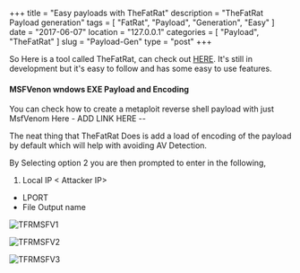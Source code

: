 +++
title = "Easy payloads with TheFatRat"
description = "TheFatRat Payload generation"
tags = [ "FatRat", "Payload", "Generation", "Easy" ]
date = "2017-06-07"
location = "127.0.0.1"
categories = [
  "Payload",
  "TheFatRat"
]
slug = "Payload-Gen"
type = "post"
+++

So Here is a tool called TheFatRat, can check out [HERE](https://github.com/Screetsec/TheFatRat "TheFatRat GitHub Link"). 
It's still in development but it's easy to follow and has some easy to use features.


#### MSFVenon wndows EXE Payload and Encoding ####


You can check how to create a metaploit reverse shell payload  with just MsfVenom Here   - ADD LINK HERE --

The neat thing that TheFatRat Does is add a load of encoding of the payload by default which will help with avoiding AV Detection.


By Selecting option 2 you are then prompted to enter in the following,

1. Local IP < Attacker IP> 
+ LPORT <Port to connect back on>
+ File Output name <EXE Name>

![TFRMSFV1](/img/TheFatRat/msfv/TFRMSFV1.png)


![TFRMSFV2](/img/TheFatRat/msfv/TFRMSFV2.png)


![TFRMSFV3](/img/TheFatRat/msfv/TFRMSFV3.png)



